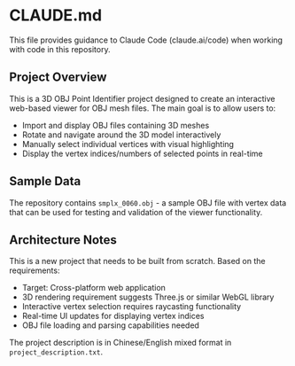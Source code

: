 # CLAUDE.md

This file provides guidance to Claude Code (claude.ai/code) when working with code in this repository.

## Project Overview

This is a 3D OBJ Point Identifier project designed to create an interactive web-based viewer for OBJ mesh files. The main goal is to allow users to:

- Import and display OBJ files containing 3D meshes
- Rotate and navigate around the 3D model interactively  
- Manually select individual vertices with visual highlighting
- Display the vertex indices/numbers of selected points in real-time

## Sample Data

The repository contains `smplx_0060.obj` - a sample OBJ file with vertex data that can be used for testing and validation of the viewer functionality.

## Architecture Notes

This is a new project that needs to be built from scratch. Based on the requirements:

- Target: Cross-platform web application
- 3D rendering requirement suggests Three.js or similar WebGL library
- Interactive vertex selection requires raycasting functionality
- Real-time UI updates for displaying vertex indices
- OBJ file loading and parsing capabilities needed

The project description is in Chinese/English mixed format in `project_description.txt`.